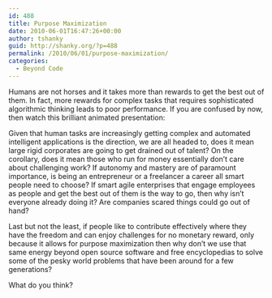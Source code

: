 ```yaml
---
id: 488
title: Purpose Maximization
date: 2010-06-01T16:47:26+00:00
author: tshanky
guid: http://shanky.org/?p=488
permalink: /2010/06/01/purpose-maximization/
categories:
  - Beyond Code
---
```

Humans are not horses and it takes more than rewards to get the best out of them. In fact, more rewards for complex tasks that requires sophisticated algorithmic thinking leads to poor performance. If you are confused by now, then watch this brilliant animated presentation:



Given that human tasks are increasingly getting complex and automated intelligent applications is the direction, we are all headed to, does it mean large rigid corporates are going to get drained out of talent? On the corollary, does it mean those who run for money essentially don&#8217;t care about challenging work? If autonomy and mastery are of paramount importance, is being an entrepreneur or a freelancer a career all smart people need to choose? If smart agile enterprises that engage employees as people and get the best out of them is the way to go, then why isn&#8217;t everyone already doing it? Are companies scared things could go out of hand?

Last but not the least, if people like to contribute effectively where they have the freedom and can enjoy challenges for no monetary reward, only because it allows for purpose maximization then why don&#8217;t we use that same energy beyond open source software and free encyclopedias to solve some of the pesky world problems that have been around for a few generations?

What do you think?